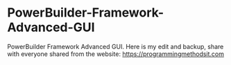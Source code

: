 # PowerBuilder-Framework-Advanced-GUI
PowerBuilder Framework Advanced GUI. Here is my edit and backup, share with everyone
shared from the website: https://programmingmethodsit.com
